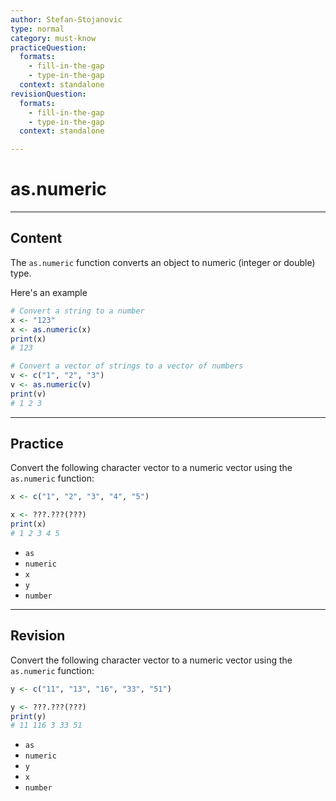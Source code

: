 ```yaml
---
author: Stefan-Stojanovic
type: normal
category: must-know
practiceQuestion:
  formats:
    - fill-in-the-gap
    - type-in-the-gap
  context: standalone
revisionQuestion:
  formats:
    - fill-in-the-gap
    - type-in-the-gap
  context: standalone

---
```


# as.numeric

---

## Content

The `as.numeric` function converts an object to numeric (integer or double) type.

Here's an example
```r
# Convert a string to a number
x <- "123"
x <- as.numeric(x)
print(x)  
# 123

# Convert a vector of strings to a vector of numbers
v <- c("1", "2", "3")
v <- as.numeric(v)
print(v)  
# 1 2 3
```


---
## Practice

Convert the following character vector to a numeric vector using the `as.numeric` function:

```r
x <- c("1", "2", "3", "4", "5")

x <- ???.???(???)
print(x) 
# 1 2 3 4 5
```

- `as`
- `numeric`
- `x`
- `y`
- `number`

---
## Revision

Convert the following character vector to a numeric vector using the `as.numeric` function:

```r
y <- c("11", "13", "16", "33", "51")

y <- ???.???(???)
print(y) 
# 11 116 3 33 51
```

- `as`
- `numeric`
- `y`
- `x`
- `number`